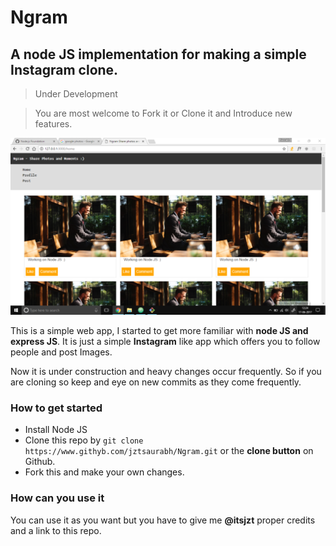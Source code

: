 # Ngram
## A node JS implementation for making a simple Instagram clone.

>Under Development

>You are most welcome to Fork it or Clone it and Introduce new features.

![First-looks](/static/img/readme-pic1.png)

This is a simple web app, I started to get more familiar with __node JS and express JS__.
It is just a simple __Instagram__ like app which offers you to follow people and post Images.

Now it is under construction and heavy changes occur frequently.  So if you are cloning so keep and eye on new commits as they come frequently.

### How to get started
- Install Node JS
- Clone this repo by `git clone https://www.githyb.com/jztsaurabh/Ngram.git` or the __clone button__ on Github.
- Fork this and make your own changes.

### How can you use it
You can use it as you want but you have to give me __@itsjzt__ proper credits and a link to this repo.
